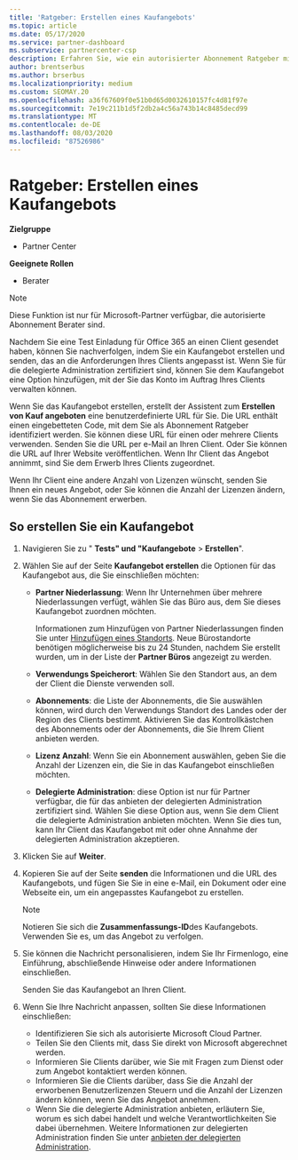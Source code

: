 ```yaml
---
title: 'Ratgeber: Erstellen eines Kaufangebots'
ms.topic: article
ms.date: 05/17/2020
ms.service: partner-dashboard
ms.subservice: partnercenter-csp
description: Erfahren Sie, wie ein autorisierter Abonnement Ratgeber mithilfe von Partner Center ein Kaufangebot und eine benutzerdefinierte URL erstellen kann, die in Office 365-Test Einladungen enthalten sein soll.
author: brentserbus
ms.author: brserbus
ms.localizationpriority: medium
ms.custom: SEOMAY.20
ms.openlocfilehash: a36f67609f0e51b0d65d0032610157fc4d81f97e
ms.sourcegitcommit: 7e19c211b1d5f2db2a4c56a743b14c8485decd99
ms.translationtype: MT
ms.contentlocale: de-DE
ms.lasthandoff: 08/03/2020
ms.locfileid: "87526986"
---
```

# <a name="advisors-create-a-purchase-offer"></a>Ratgeber: Erstellen eines Kaufangebots

**Zielgruppe**

- Partner Center
 
**Geeignete Rollen**

- Berater


> [!NOTE]
> Diese Funktion ist nur für Microsoft-Partner verfügbar, die autorisierte Abonnement Berater sind.

Nachdem Sie eine Test Einladung für Office 365 an einen Client gesendet haben, können Sie nachverfolgen, indem Sie ein Kaufangebot erstellen und senden, das an die Anforderungen Ihres Clients angepasst ist. Wenn Sie für die delegierte Administration zertifiziert sind, können Sie dem Kaufangebot eine Option hinzufügen, mit der Sie das Konto im Auftrag Ihres Clients verwalten können.

Wenn Sie das Kaufangebot erstellen, erstellt der Assistent zum **Erstellen von Kauf angeboten** eine benutzerdefinierte URL für Sie. Die URL enthält einen eingebetteten Code, mit dem Sie als Abonnement Ratgeber identifiziert werden. Sie können diese URL für einen oder mehrere Clients verwenden. Senden Sie die URL per e-Mail an Ihren Client. Oder Sie können die URL auf Ihrer Website veröffentlichen. Wenn Ihr Client das Angebot annimmt, sind Sie dem Erwerb Ihres Clients zugeordnet.

Wenn Ihr Client eine andere Anzahl von Lizenzen wünscht, senden Sie Ihnen ein neues Angebot, oder Sie können die Anzahl der Lizenzen ändern, wenn Sie das Abonnement erwerben.

## <a name="to-create-a-purchase-offer"></a>So erstellen Sie ein Kaufangebot

1. Navigieren Sie zu " **Tests" und "Kaufangebote**  >  **Erstellen**".

2. Wählen Sie auf der Seite **Kaufangebot erstellen** die Optionen für das Kaufangebot aus, die Sie einschließen möchten:

    - **Partner Niederlassung**: Wenn Ihr Unternehmen über mehrere Niederlassungen verfügt, wählen Sie das Büro aus, dem Sie dieses Kaufangebot zuordnen möchten.

        Informationen zum Hinzufügen von Partner Niederlassungen finden Sie unter [Hinzufügen eines Standorts](manage-locations.md). Neue Bürostandorte benötigen möglicherweise bis zu 24 Stunden, nachdem Sie erstellt wurden, um in der Liste der **Partner Büros** angezeigt zu werden.

    - **Verwendungs Speicherort**: Wählen Sie den Standort aus, an dem der Client die Dienste verwenden soll.
    - **Abonnements**: die Liste der Abonnements, die Sie auswählen können, wird durch den Verwendungs Standort des Landes oder der Region des Clients bestimmt. Aktivieren Sie das Kontrollkästchen des Abonnements oder der Abonnements, die Sie Ihrem Client anbieten werden.
    - **Lizenz Anzahl**: Wenn Sie ein Abonnement auswählen, geben Sie die Anzahl der Lizenzen ein, die Sie in das Kaufangebot einschließen möchten.
    - **Delegierte Administration**: diese Option ist nur für Partner verfügbar, die für das anbieten der delegierten Administration zertifiziert sind. Wählen Sie diese Option aus, wenn Sie dem Client die delegierte Administration anbieten möchten. Wenn Sie dies tun, kann Ihr Client das Kaufangebot mit oder ohne Annahme der delegierten Administration akzeptieren.

3. Klicken Sie auf **Weiter**.

4. Kopieren Sie auf der Seite **senden** die Informationen und die URL des Kaufangebots, und fügen Sie Sie in eine e-Mail, ein Dokument oder eine Webseite ein, um ein angepasstes Kaufangebot zu erstellen.

    > [!NOTE]
    > Notieren Sie sich die **Zusammenfassungs-ID**des Kaufangebots. Verwenden Sie es, um das Angebot zu verfolgen.

5. Sie können die Nachricht personalisieren, indem Sie Ihr Firmenlogo, eine Einführung, abschließende Hinweise oder andere Informationen einschließen.

    Senden Sie das Kaufangebot an Ihren Client.

6. Wenn Sie Ihre Nachricht anpassen, sollten Sie diese Informationen einschließen:

    - Identifizieren Sie sich als autorisierte Microsoft Cloud Partner.
    - Teilen Sie den Clients mit, dass Sie direkt von Microsoft abgerechnet werden.
    - Informieren Sie Clients darüber, wie Sie mit Fragen zum Dienst oder zum Angebot kontaktiert werden können.
    - Informieren Sie die Clients darüber, dass Sie die Anzahl der erworbenen Benutzerlizenzen Steuern und die Anzahl der Lizenzen ändern können, wenn Sie das Angebot annehmen.
    - Wenn Sie die delegierte Administration anbieten, erläutern Sie, worum es sich dabei handelt und welche Verantwortlichkeiten Sie dabei übernehmen. Weitere Informationen zur delegierten Administration finden Sie unter [anbieten der delegierten Administration](customers-revoke-admin-privileges.md).
